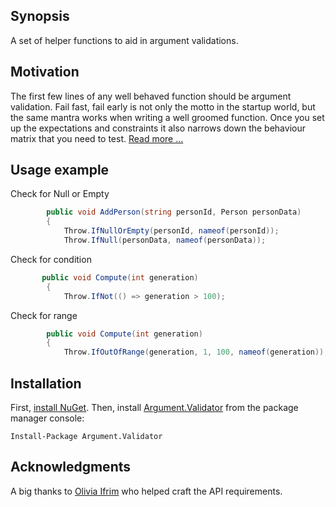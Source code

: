 ## Synopsis

A set of helper functions to aid in argument validations.

## Motivation

The first few lines of any well behaved function should be argument validation. Fail fast, fail early is not only the motto in the startup world, but the same mantra works when writing a well groomed function. Once you set up the expectations and constraints it also narrows down the behaviour matrix that you need to test.  [Read more ...](https://medium.com/@rezaulhoque/proper-function-manners-and-etiquettes-1ea83d4a7562#.hk2muqabm) 


## Usage example

Check for Null or Empty

```C#
        public void AddPerson(string personId, Person personData)
        {
            Throw.IfNullOrEmpty(personId, nameof(personId));
            Throw.IfNull(personData, nameof(personData));
```

Check for condition

```C#
       public void Compute(int generation)
        {
            Throw.IfNot(() => generation > 100);
```

Check for range

```C#
        public void Compute(int generation)
        {
            Throw.IfOutOfRange(generation, 1, 100, nameof(generation));
```


## Installation

First, [install NuGet](http://docs.nuget.org/consume/installing-nuget). Then, install [Argument.Validator](https://www.nuget.org/packages/Argument.Validator/) from the package manager console:

```Install-Package Argument.Validator```

## Acknowledgments

A big thanks to [Olivia Ifrim](https://github.com/olivif) who helped craft the API requirements.

